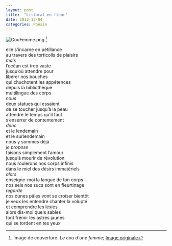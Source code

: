 ```yaml
---
layout: post
title:  "Littoral en fleur"
date: 2012-12-04
categories: Poésie
---
```

![CouFemme.png](http://f.cl.ly/items/1Q3Q0e2K3D373d2N0s3h/CouFemme.png)
[^1]

elle s’incarne en pétillance  
au travers des torticolis de plaisirs  
_mais_  
l’océan est trop vaste  
jusqu’où attendre pour  
libérer nos bouches  
qui chuchotent les appétences  
depuis la bibliothèque  
multilingue des corps  
_nous_  
deux statues qui essaient  
de se toucher jusqu’à la peau  
attendre le temps qu’il faut  
s’enserrer de contentement  
_donc_  
et le lendemain  
et le surlendemain  
nous y sommes déjà  
_je propose_  
faisons simplement l’amour  
jusqu’à mourir de révolution  
nous roulerons nos corps infinis  
dans le miel des désirs immatériels  
_alors_  
enseigne-moi la langue de ton corps  
nos sels nos sucs sont en fleurtinage  
_regarde_  
nos dunes pâles vont se croiser bientôt  
je veux les entendre chanter la volupté  
et comprendre les lexies  
alors dis-moi quels sables  
font frémir les astres jaunes  
qui se tordent en tes yeux  


[^1]: Image de couverture: _Le cou d'une femme_; [Image originale](http://lurkingbeneaththesurface.tumblr.com/post/4550483717/neck-self-2011)
